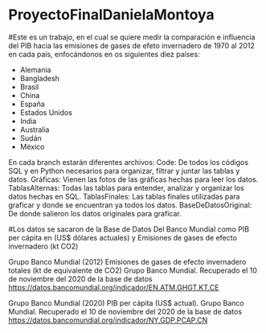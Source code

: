 # ProyectoFinalDanielaMontoya
#Este es un trabajo, en el cual se quiere medir la comparación e influencia del PIB hacia las emisiones de gases de efeto invernadero de 1970 al 2012 en cada país, enfocándonos en os siguientes diez países:

-	Alemania
-	Bangladesh
-	Brasil
-	China
-	España
-	Estados Unidos
-	India
-	Australia
-	Sudán
-	México

En cada branch estarán diferentes archivos:
Code: De todos los códigos SQL y en Python necesarios para organizar, filtrar y juntar las tablas y datos.
Gráficas: Vienen las fotos de las gráficas hechas para leer los datos.
TablasAlternas: Todas las tablas para entender, analizar y organizar los datos hechas en SQL.
TablasFinales: Las tablas finales utilizadas para graficar y donde se encuentran ya todos los datos.
BaseDeDatosOriginal: De donde salieron los datos originales para graficar.

#Los datos se sacaron de la Base de Datos Del Banco Mundial como PIB per cápita en (US$ dólares actuales) y Emisiones de gases de efecto invernadero (kt CO2)

Grupo Banco Mundial (2012) Emisiones de gases de efecto invernadero totales (kt de equivalente de CO2) Grupo Banco Mundial. Recuperado el 10 de noviembre del 2020 de la base de datos https://datos.bancomundial.org/indicador/EN.ATM.GHGT.KT.CE

Grupo Banco Mundial (2020) PIB per cápita (US$ actual). Grupo Banco Mundial. Recuperado el 10 de noviembre del 2020 de la base de datos https://datos.bancomundial.org/indicador/NY.GDP.PCAP.CN
